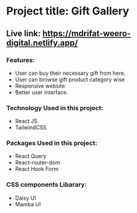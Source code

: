 # Project title: Gift Gallery


## Live link: https://mdrifat-weero-digital.netlify.app/


### Features:
* User can buy their necessary gift from here.
* User can browse gift product category wise
* Responsive website
* Better user interface.


### Technology Used in this project:
* React JS
* TailwindCSS



### Packages Used in this project:
* React Query
* React-router-dom
* React Hook Form


### CSS components Libarary:
* Daisy UI
* Mamba UI

